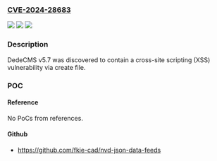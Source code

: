 ### [CVE-2024-28683](https://cve.mitre.org/cgi-bin/cvename.cgi?name=CVE-2024-28683)
![](https://img.shields.io/static/v1?label=Product&message=n%2Fa&color=blue)
![](https://img.shields.io/static/v1?label=Version&message=n%2Fa&color=blue)
![](https://img.shields.io/static/v1?label=Vulnerability&message=n%2Fa&color=brighgreen)

### Description

DedeCMS v5.7 was discovered to contain a cross-site scripting (XSS) vulnerability via create file.

### POC

#### Reference
No PoCs from references.

#### Github
- https://github.com/fkie-cad/nvd-json-data-feeds

